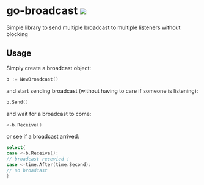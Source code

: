 # go-broadcast [![](https://godoc.org/github.com/oliverpool/go-broadcast?status.svg)](http://godoc.org/github.com/oliverpool/go-broadcast)
Simple library to send multiple broadcast to multiple listeners without blocking

## Usage

Simply create a broadcast object:
```go
b := NewBroadcast()
```

and start sending broadcast (without having to care if someone is listening):
```go
b.Send()
```

and wait for a broadcast to come:
```go
<-b.Receive()
```

or see if a broadcast arrived:
```go
select{
case <-b.Receive():
// broadcast recevied !
case <-time.After(time.Second):
// no broadcast
}
```
